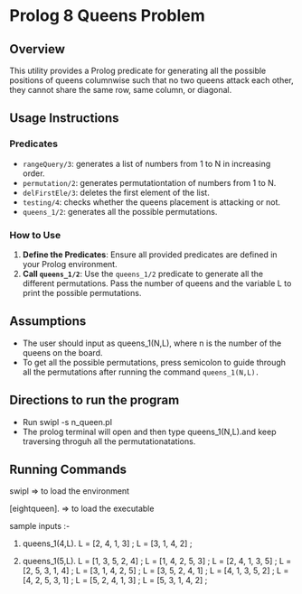 # Prolog 8 Queens Problem

## Overview
This utility provides a Prolog predicate for generating all the possible positions of queens columnwise such that no two queens attack each other, they cannot share the same row, same column, or diagonal.

## Usage Instructions

### Predicates
- `rangeQuery/3`: generates a list of numbers from 1 to N in increasing order.
- `permutation/2`: generates permutationtation of numbers from 1 to N.
- `delFirstEle/3`: deletes the first element of the list.
- `testing/4`: checks whether the queens placement is attacking or not.
- `queens_1/2`: generates all the possible permutations.

### How to Use
1. **Define the Predicates**: Ensure all provided predicates are defined in your Prolog environment.
2. **Call `queens_1/2`**: Use the `queens_1/2` predicate to generate all the different permutations. Pass the number of queens and the variable L to print the possible permutations.

## Assumptions
- The user should input as queens_1(N,L), where n is the number of the queens on the board.
- To get all the possible permutations, press semicolon to guide through all the permutations after running the command
    `queens_1(N,L).`

## Directions to run the program
- Run swipl -s n_queen.pl
- The prolog terminal will open and then type queens_1(N,L).and keep traversing throguh all the permutationatations.

## Running Commands


swipl => to load the environment

[eightqueen]. => to load the executable

sample inputs :-
1. queens_1(4,L).
L = [2, 4, 1, 3] ;
L = [3, 1, 4, 2] ;

2. queens_1(5,L).
L = [1, 3, 5, 2, 4] ;
L = [1, 4, 2, 5, 3] ;
L = [2, 4, 1, 3, 5] ;
L = [2, 5, 3, 1, 4] ;
L = [3, 1, 4, 2, 5] ;
L = [3, 5, 2, 4, 1] ;
L = [4, 1, 3, 5, 2] ;
L = [4, 2, 5, 3, 1] ;
L = [5, 2, 4, 1, 3] ;
L = [5, 3, 1, 4, 2] ;